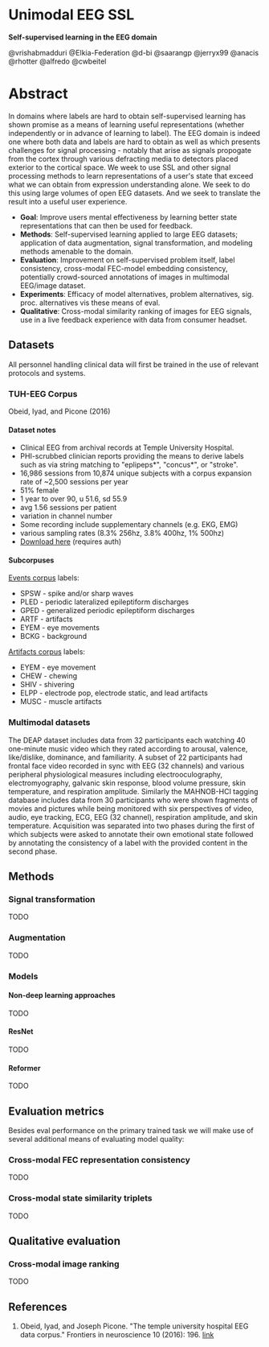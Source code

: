 # Unimodal EEG SSL

**Self-supervised learning in the EEG domain**

@vrishabmadduri @Elkia-Federation @d-bi @saarangp @jerryx99 @anacis @rhotter @alfredo @cwbeitel

# Abstract

In domains where labels are hard to obtain self-supervised learning has shown promise as a means of learning useful representations (whether independently or in advance of learning to label). The EEG domain is indeed one where both data and labels are hard to obtain as well as which presents challenges for signal processing - notably that arise as signals propogate from the cortex through various defracting media to detectors placed exterior to the cortical space. We week to use SSL and other signal processing methods to learn representations of a user's state that exceed what we can obtain from expression understanding alone. We seek to do this using large volumes of open EEG datasets. And we seek to translate the result into a useful user experience.

- **Goal**: Improve users mental effectiveness by learning better state representations that can then be used for feedback.
- **Methods**: Self-supervised learning applied to large EEG datasets; application of data augmentation, signal transformation, and modeling methods amenable to the domain.
- **Evaluation**: Improvement on self-supervised problem itself, label consistency, cross-modal FEC-model embedding consistency, potentially crowd-sourced annotations of images in multimodal EEG/image dataset.
- **Experiments**: Efficacy of model alternatives, problem alternatives, sig. proc. alternatives vis these means of eval.
- **Qualitative**: Cross-modal similarity ranking of images for EEG signals, use in a live feedback experience with data from consumer headset.

## Datasets

All personnel handling clinical data will first be trained in the use of relevant protocols and systems.

### TUH-EEG Corpus

Obeid, Iyad, and Picone (2016)

#### Dataset notes

- Clinical EEG from archival records at Temple University Hospital.
- PHI-scrubbed clinician reports providing the means to derive labels such as via string matching to "eplipeps*", "concus*", or "stroke". 
- 16,986 sessions from 10,874 unique subjects with a corpus expansion rate of ~2,500 sessions per year
- 51% female
- 1 year to over 90, u 51.6, sd 55.9
- avg 1.56 sessions per patient
- variation in channel number 
- Some recording include supplementary channels (e.g. EKG, EMG)
- various sampling rates (8.3% 256hz, 3.8% 400hz, 1% 500hz)
- [Download here](https://www.isip.piconepress.com/projects/tuh_eeg/downloads/tuh_eeg/) (requires auth)

#### Subcorpuses

[Events corpus](https://www.isip.piconepress.com/projects/tuh_eeg/downloads/tuh_eeg_events/) labels:

- SPSW - spike and/or sharp waves
- PLED - periodic lateralized epileptiform discharges
- GPED - generalized periodic epileptiform discharges
- ARTF - artifacts
- EYEM - eye movements
- BCKG - background

[Artifacts corpus](https://www.isip.piconepress.com/projects/tuh_eeg/downloads/tuh_eeg_artifact/) labels:

- EYEM - eye movement
- CHEW - chewing
- SHIV - shivering
- ELPP - electrode pop, electrode static, and lead artifacts
- MUSC - muscle artifacts

### Multimodal datasets

The DEAP dataset includes data from 32 participants each watching 40 one-minute music video which they rated according to arousal, valence, like/dislike, dominance, and familiarity. A subset of 22 participants had frontal face video recorded in sync with EEG (32 channels) and various peripheral physiological measures including electrooculography, electromyography, galvanic skin response, blood volume pressure, skin temperature, and respiration amplitude. Similarly the MAHNOB-HCI tagging database includes data from 30 participants who were shown fragments of movies and pictures while being monitored with six perspectives of video, audio, eye tracking, ECG, EEG (32 channel), respiration amplitude, and skin temperature. Acquisition was separated into two phases during the first of which subjects were asked to annotate their own emotional state followed by annotating the consistency of a label with the provided content in the second phase.

## Methods

### Signal transformation

TODO

### Augmentation

TODO

### Models

#### Non-deep learning approaches

TODO

#### ResNet

TODO

#### Reformer

TODO

## Evaluation metrics

Besides eval performance on the primary trained task we will make use of several additional means of evaluating model quality:

### Cross-modal FEC representation consistency

TODO

### Cross-modal state similarity triplets

TODO

## Qualitative evaluation

### Cross-modal image ranking

TODO

## References

1. Obeid, Iyad, and Joseph Picone. "The temple university hospital EEG data corpus." Frontiers in neuroscience 10 (2016): 196. [link](https://www.frontiersin.org/articles/10.3389/fnins.2016.00196/full)

